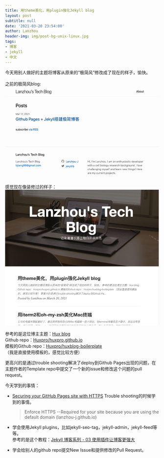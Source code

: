 ```yaml
---
title: 用theme美化，用plugin强化Jekyll blog
layout: post
subtitle: null
date: '2021-03-20 23:54:00'
author: Lanzhou
header-img: img/post-bg-unix-linux.jpg
tags:
- 博客
- jekyll
- 中文
---
```


今天用别人做好的主题将博客从原来的“极简风”修改成了现在的样子，愉快。<br><br>
之前的极简风blog:
![simple-blog](/img/in-post/post-js-version/simple-blog.png)
感觉现在像装修过的样子：
![new-blog](/img/in-post/post-js-version/new-blog.png)

参考的是这位博主主题：[Hux blog](http://huangxuan.me/)<br>
Github repo：[Huxpro/huxpro.github.io](https://github.com/huxpro/huxpro.github.io)<br>
模板的Github repo：[Huxpro/huxblog-boilerplate](https://github.com/Huxpro/huxblog-boilerplate)<br>
（我是直接使用模板的，感觉比较方便）

更高兴的是通过trouble shooting解决了deploy到Github Pages出现的问题，在主题作者的Template repo中提交了一个新的issue和修改这个问题的pull request。

今天学到的事情：

- [Securing your GitHub Pages site with HTTPS](https://docs.github.com/en/github/working-with-github-pages/securing-your-github-pages-site-with-https)
    Trouble shooting的时候学到的事情。
    > Enforce HTTPS --Required for your site because you are using the default domain (lanzhou-j.github.io)

- 学会使用Jekyll plugins，比如jekyll-seo-tag，jekyll-admin，jekyll-feed等等。
    <br>参考的是这个教程：[Jekyll 博客系列 - 03 使用插件让博客更强大](https://www.youtube.com/watch?v=_zf8oeI3Ov8&list=PLK2w-tGRdrj7vzX7Y-GqKPb2QPrHCYZY1&index=3)

- 学会给别人的github repo提交New Issue和提供修改的Pull Request。